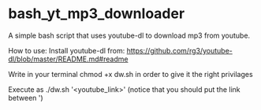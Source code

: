 # bash_yt_mp3_downloader
A simple bash script that uses youtube-dl to download mp3 from youtube.

How to use:
  Install youtube-dl from: https://github.com/rg3/youtube-dl/blob/master/README.md#readme
  
  Write in your terminal chmod +x dw.sh in order to give it the right privilages 
  
  Execute as ./dw.sh '<youtube_link>' (notice that you should put the link between ')
